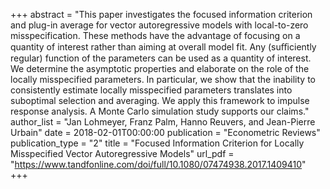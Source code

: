 +++
abstract = "This paper investigates the focused information criterion and plug-in average for vector autoregressive models with local-to-zero misspecification. These methods have the advantage of focusing on a quantity of interest rather than aiming at overall model fit. Any (suﬃciently regular) function of the parameters can be used as a quantity of interest. We determine the asymptotic properties and elaborate on the role of the locally misspecified parameters. In particular, we show that the inability to consistently estimate locally misspecified parameters translates into suboptimal selection and averaging. We apply this framework to impulse response analysis. A Monte Carlo simulation study supports our claims."
author_list = "Jan Lohmeyer, Franz Palm, Hanno Reuvers, and Jean-Pierre Urbain"
date = 2018-02-01T00:00:00
publication = "Econometric Reviews"
publication_type = "2"
title = "Focused Information Criterion for Locally Misspecified Vector Autoregressive Models"
url_pdf = "https://www.tandfonline.com/doi/full/10.1080/07474938.2017.1409410"
+++
